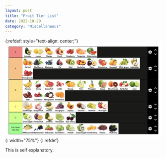 ```yaml
---
layout: post
title: "Fruit Tier List"
date: 2022-10-29
category: "Miscellaneous"
---
```


{:refdef: style="text-align: center;"}
![fruittierlist](/images/blog/fruittierlist.jpg){: width="75%"}
{: refdef}

This is self explanatory.